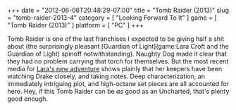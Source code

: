 +++
date = "2012-06-06T20:48:29-07:00"
title = "Tomb Raider (2013)"
slug = "tomb-raider-2013-4"
category = [ "Looking Forward To It" ]
game = [ "Tomb Raider (2013)" ]
platform = [ "PC" ]
+++

Tomb Raider is one of the last franchises I expected to be giving half a shit about (the surprisingly pleasant [Guardian of Light](game:Lara Croft and the Guardian of Light) spinoff notwithstanding).  Naughty Dog made it clear that they had no problem carrying that torch for themselves.  But the most recent media for <a href="http://www.joystiq.com/2012/06/01/tomb-raider-explores-retail-on-march-5-2013/">Lara's new adventure</a> shows plainly that her keepers have been watching Drake closely, and taking notes.  Deep characterization, an immediately intriguing plot, and high-octane set pieces are all accounted for here.  Hey, if this Tomb Raider can be <i>as</i> good as an Uncharted, that's plenty good enough.